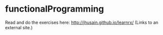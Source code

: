 functionalProgramming
=====================

Read and do the exercises here: http://jhusain.github.io/learnrx/ (Links to an external site.)
